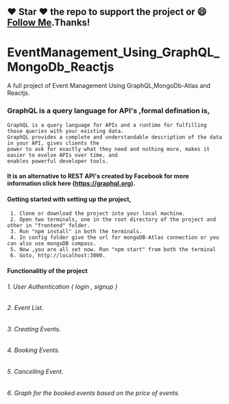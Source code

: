 ##### 
## :heart: Star :heart: the repo to support the project or :smile:[Follow Me](https://github.com/kanchan0).Thanks!

# EventManagement_Using_GraphQL_MongoDb_Reactjs
A full project of Event Management Using GraphQL,MongoDb-Atlas and Reactjs. 
### GraphQL is a query language for API's ,formal defination is,

    GraphQL is a query language for APIs and a runtime for fulfilling those queries with your existing data.
    GraphQL provides a complete and understandable description of the data in your API, gives clients the 
    power to ask for exactly what they need and nothing more, makes it easier to evolve APIs over time, and 
    enables powerful developer tools.
    
 #### It is an alternative to REST API's created by Facebook for more information click here (https://graphql.org).
 
 #### Getting started with setting up the project,
     1. Clone or download the project into your local machine.
     2. Open two terminals, one in the root directory of the project and other in "frontend" folder.
     3. Run "npm install" in both the terminals.
     4. In config folder give the url for mongoDB-Atlas connection or you can also use mongoDB compass.
     5. Now ,you are all set now. Run "npm start" from both the terminal
     6. Goto, http://localhost:3000.
     
#### Functionalitiy of the project
###### 1. User Authentication { login , signup }
###### 2. Event List.
###### 3. Creating Events.
###### 4. Booking Events.
###### 5. Cancelling Event.
###### 6. Graph for the booked events based on the price of events.
